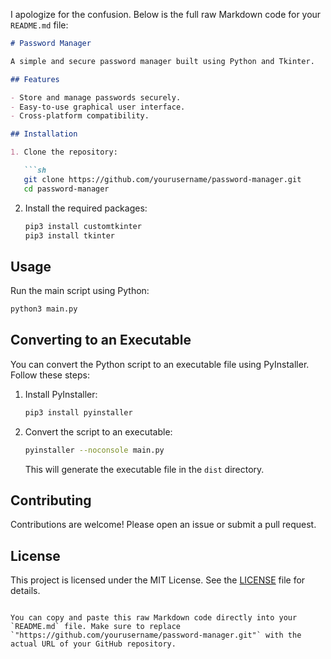 I apologize for the confusion. Below is the full raw Markdown code for your `README.md` file:

```markdown
# Password Manager

A simple and secure password manager built using Python and Tkinter.

## Features

- Store and manage passwords securely.
- Easy-to-use graphical user interface.
- Cross-platform compatibility.

## Installation

1. Clone the repository:

   ```sh
   git clone https://github.com/yourusername/password-manager.git
   cd password-manager
   ```

2. Install the required packages:

   ```sh
   pip3 install customtkinter
   pip3 install tkinter
   ```

## Usage

Run the main script using Python:

```sh
python3 main.py
```

## Converting to an Executable

You can convert the Python script to an executable file using PyInstaller. Follow these steps:

1. Install PyInstaller:

   ```sh
   pip3 install pyinstaller
   ```

2. Convert the script to an executable:

   ```sh
   pyinstaller --noconsole main.py
   ```

   This will generate the executable file in the `dist` directory.

## Contributing

Contributions are welcome! Please open an issue or submit a pull request.

## License

This project is licensed under the MIT License. See the [LICENSE](LICENSE) file for details.
```

You can copy and paste this raw Markdown code directly into your `README.md` file. Make sure to replace `"https://github.com/yourusername/password-manager.git"` with the actual URL of your GitHub repository.
